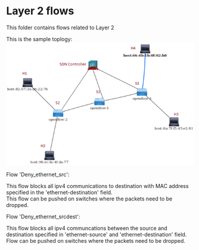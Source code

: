 # **Layer 2 flows**

This folder contains flows related to Layer 2  

This is the sample toplogy:![picture](topo.png)     

Flow 'Deny_ethernet_src':  

This flow blocks all ipv4 communications to destination with MAC address specified in the 'ethernet-destination' field.  
This flow can be pushed on switches where the packets need to be dropped.  

Flow 'Deny_ethernet_srcdest':  

This flow blocks all ipv4 communcations between the source and destination specified in 'ethernet-source' and 'ethernet-destination' field.  
Flow can be pushed on switches where the packets need to be dropped.



